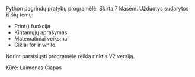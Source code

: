 Python pagrindų pratybų programėlė.
Skirta 7 klasėm.
Užduotys sudarytos iš šių temų:
- Print() funkcija
- Kintamųjų aprašymas
- Matematiniai veiksmai
- Ciklai for ir while.

Norint parsisiųsti programėlė reikia rinktis V2 versiją.

Kūrė: Laimonas Čiapas
